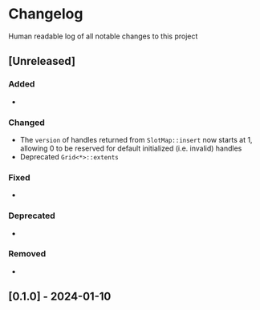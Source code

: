 # Changelog

Human readable log of all notable changes to this project

## [Unreleased]

### Added
-

### Changed
- The `version` of handles returned from `SlotMap::insert` now starts at 1, allowing 0 to be reserved for default initialized (i.e. invalid) handles
- Deprecated `Grid<*>::extents`

### Fixed
-

### Deprecated
-

### Removed
-

## [0.1.0] - 2024-01-10

